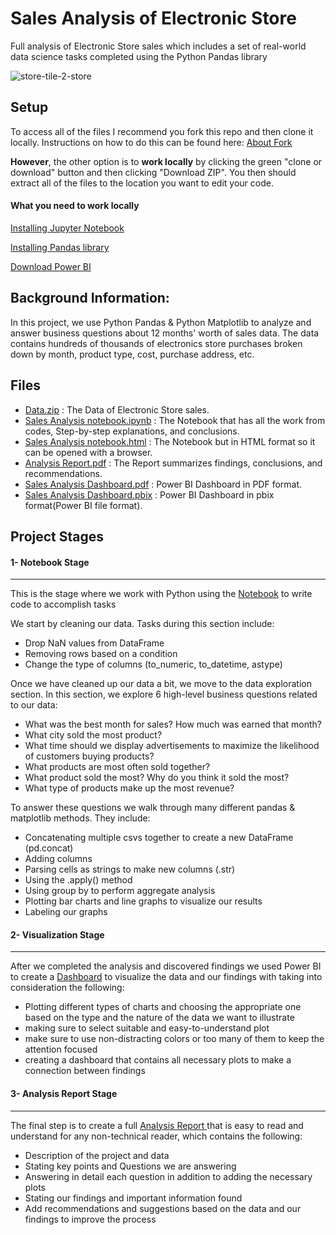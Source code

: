 # Sales Analysis of Electronic Store 

Full analysis of Electronic Store sales which includes a set of real-world data science tasks completed using the Python Pandas library

![store-tile-2-store](https://github.com/ahmedmonged/Sales-Analysis-/assets/69379730/f8796132-09a8-4d9a-806a-ccd9eb20a96b)

## Setup

To access all of the files I recommend you fork this repo and then clone it locally. Instructions on how to do this can be found here: [About Fork](https://help.github.com/en/github/getting-started-with-github/fork-a-repo)

**However**, the other option is to **work locally** by clicking the green "clone or download" button and then clicking "Download ZIP". You then should extract all of the files to the location you want to edit your code.


#### What you need to work locally

[Installing Jupyter Notebook](https://jupyter.readthedocs.io/en/latest/install.html)

[Installing Pandas library](https://pandas.pydata.org/pandas-docs/stable/install.html)

[Download Power BI](https://powerbi.microsoft.com/en-us/desktop/)

## Background Information:

In this project, we use Python Pandas & Python Matplotlib to analyze and answer business questions about 12 months' worth of sales data. The data contains hundreds of thousands of electronics store purchases broken down by month, product type, cost, purchase address, etc. 

## Files
- [Data.zip](https://github.com/ahmedmonged/Sales-Analysis-/blob/main/Data/Data.zip) : The Data of Electronic Store sales.
- [Sales Analysis notebook.ipynb](https://github.com/ahmedmonged/Sales-Analysis-/blob/main/Analysis%20and%20related%20files/Sales%20Analysis%20notebook.ipynb) : The Notebook that has all the work from codes, Step-by-step explanations, and conclusions.
- [Sales Analysis notebook.html](https://github.com/ahmedmonged/Sales-Analysis-/blob/main/Analysis%20and%20related%20files/Sales%20Analysis%20notebook.html) : The Notebook but in HTML format so it can be opened with a browser.
- [Analysis Report.pdf](https://github.com/ahmedmonged/Sales-Analysis-/blob/main/Analysis%20and%20related%20files/Analysis%20Report.pdf) : The Report summarizes findings, conclusions, and recommendations.
- [Sales Analysis Dashboard.pdf](https://github.com/ahmedmonged/Sales-Analysis-/blob/main/Analysis%20and%20related%20files/Sales%20Analysis%20Dashboard.pdf) : Power BI Dashboard in PDF format.
- [Sales Analysis Dashboard.pbix](https://github.com/ahmedmonged/Sales-Analysis-/blob/main/Analysis%20and%20related%20files/Sales%20Analysis%20Dashboard.pbix) : Power BI Dashboard in pbix format(Power BI file format).
  

 



## Project Stages

#### 1- Notebook Stage
------------------------------------------------------------
This is the stage where we work with Python using the [Notebook](https://github.com/ahmedmonged/Sales-Analysis-/blob/main/Analysis%20and%20related%20files/Sales%20Analysis%20notebook.ipynb) to write code to accomplish tasks

We start by cleaning our data. Tasks during this section include:
- Drop NaN values from DataFrame
- Removing rows based on a condition
- Change the type of columns (to_numeric, to_datetime, astype)

Once we have cleaned up our data a bit, we move to the data exploration section. In this section, we explore 6 high-level business questions related to our data:
- What was the best month for sales? How much was earned that month?
- What city sold the most product?
- What time should we display advertisements to maximize the likelihood of customers buying products?
- What products are most often sold together?
- What product sold the most? Why do you think it sold the most?
- What type of products make up the most revenue?

To answer these questions we walk through many different pandas & matplotlib methods. They include:
- Concatenating multiple csvs together to create a new DataFrame (pd.concat)
- Adding columns
- Parsing cells as strings to make new columns (.str)
- Using the .apply() method
- Using group by to perform aggregate analysis
- Plotting bar charts and line graphs to visualize our results
- Labeling our graphs

#### 2- Visualization Stage
------------------------------------------------------------
After we completed the analysis and discovered findings we used Power BI to create a [Dashboard](https://github.com/ahmedmonged/Sales-Analysis-/blob/main/Analysis%20and%20related%20files/Sales%20Analysis%20Dashboard.pdf) to visualize the data and our findings with taking into consideration the following:
- Plotting different types of charts and choosing the appropriate one based on the type and the nature of the data we want to illustrate
- making sure to select suitable and easy-to-understand plot 
- make sure to use non-distracting colors or too many of them to keep the attention focused
- creating a dashboard that contains all necessary plots to make a connection between findings 

#### 3- Analysis Report Stage
------------------------------------------------------------
The final step is to create a full [Analysis Report ](https://github.com/ahmedmonged/Sales-Analysis-/blob/main/Analysis%20and%20related%20files/Analysis%20Report.pdf)that is easy to read and understand for any non-technical reader, which contains the following:
- Description of the project and data
- Stating key points and Questions we are answering
- Answering in detail each question in addition to adding the necessary plots
- Stating our findings and important information found
- Add recommendations and suggestions based on the data and our findings to improve the process
